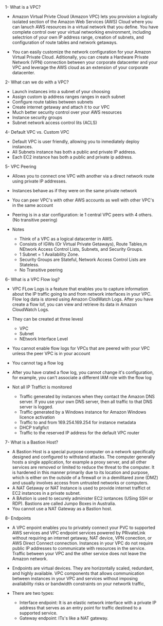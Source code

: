 1- What is a VPC?

- Amazon Virtual Privte Cloud (Amazon VPC) lets you provision a logically isolated section of the Amazon Web Services (AWS) Cloud where you can lanuch AWS resources in a virtual network that you define. You have complete control over your virtual networking environment, including selectrion of your own IP address range, creation of subnets, and configuration of route tables and network getaways.

- You can easily customize the network configuration for your Amazon Virtual Private Cloud. Aditionally, you can create a Hardware Private Network (VPN) connection between your corporate datacenter and your VPC and leverage the AWS cloud as an extension of your corporate datacenter.

2- What can we do with a VPC?

- Launch instances into a subnet of your choosing
- Assign custom ip address ranges ranges in each subnet
- Configure route tables between subnets
- Create internet getaway and attach it to our VPC
- Much better security control over your AWS resources
- Instance security groups
- Subnet network access control lits (ACLS)

4- Default VPC vs. Custom VPC

- Default VPC is user friendly, allowing you to inmediately deploy instances.
- All Subnets instance has both a public and private IP address.
- Each EC2 instance has both a public and private ip address.

5- VPC Peering

- Allows you to connect one VPC with another via a direct network route using private IP addresses.
- Instances behave as if they were on the same private network
- You can peer VPC's with other AWS accounts as well with other VPC's in the same account
- Peering is in a star configuration: ie 1 central VPC peers with 4 others. (No transitive peering)

- Notes
    - Think of a VPC as a logical datacenter in AWS.
    - Consists of IGWs (Or Virtual Private Getaways), Route Tables,m NEtwork Access Control Lists, Subnets, and Security Groups.
    - 1 Subnet = 1 Availability Zone.
    - Security Groups are Stateful, Network Access Control Lists are Stateless.
    - No Transitive peering

6- What is a VPC Flow log?

- VPC FLow Logs is a feature that enables you to capture information about the IP traffic going to and from network interfaces in your VPC. Flow log data is stored using Amazon ClodWatch Logs. After you have create a flow lof, you can view and retrieve its data in Amazon CloudWatch Logs.
- They can be created at three levesl
    - VPC
    - Subnet
    - NEtwork Interface Level

- You cannot enable flow logs for VPCs that are peered with your VPC unless the peer VPC is in your account
- You cannot tag a flow log
- After you have crated a flow log, you cannot change it's configuration, for example, you can't associate a different IAM role with the flow log
- Not all IP Traffict is monitored
    - Traffic generated by instances when they contact the Amazon DNS server. If you use your own DNS server, then all traffic to that DNS server is logged.
    - Traffic generated by a Windows instance for Amazon Windows licence activation
    - Traffic to and from 169.254.169.254 for instance metadata
    - DHCP trafgfict
    - Traffic to the reserved IP address for the default VPC router

7- What is a Bastion Host?

- A Bastion Host is a special purpose computer on a network specifically designed and configured to withstand attacks. The computer generally hosts a single application, for example a proxy server, and all other services are removed or limited to reduce the threat to the computer. It is hardened in this manner primarily due to its location and purpose, which is either on the outside of a firewall or in a demilitared zone (DMZ) and usually involves access from untrusted networks or computers.
- A NAT Getaway or NAT Instance is used to provide internet traffict ot EC2 instances in a private subnet.
- A BAstion is used to securely administer EC2 isntances (USing SSH or RDP). Bastions are called Jumpo Boxes in Australia.
- You cannot use a NAT Gateway as a Bastion host.

8- Endpoints

- A VPC enpoint enables you to privately connect your PVC to supported AWS services and VPC endpoint services powered by PRivateLink without requiring an internet getaway, NAT device, VPN conection, or AWS Direct Connect connection. Instances in your VPC do not require public IP addresses to communicate with resources in the service. Traffic between your VPC and the other service does not leave the Amazon network.
- Endpoints are virtual devices. They are horizontally scaled, redundant, and highly available. VPC components that allows communication between instances in your VPC and services without imposing availability risks or bandwidth constraints on your networtk traffic,

- There are two types:
    - Interface endpoint: It is an elastic network interface with a private IP address that serves as an entry point for traffic destined to a supported service.
    - Gateway endpoint: ITs's like a NAT gateway.


